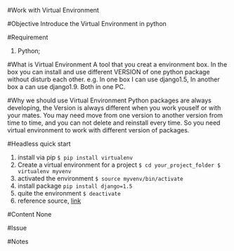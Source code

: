#Work with Virtual Environment

#Objective
  Introduce the Virtual Environment in python

#Requirement
1. Python;

#What is Virtual Environment
  A tool that you creat a environment box.
  In the box you can install and use different VERSION of one python package without disturb each other.
  e.g. In one box I can use django1.5, In another box a can use django1.9. Both in one PC.

#Why we should use Virtual Environment
  Python packages are always developing, the Version is always different when you work youself or with your mates.
  You may need move from one version to another version from time to time, and you can not delete and reinstall every time.
  So you need virtual environment to work with different version of packages.

#Headless quick start
  1. install via pip
    ```
    $ pip install virtualenv
    ```
  2. Create a virtual environment for a project
    ```
    $ cd your_project_folder
    $ virtualenv myvenv
    ```
  3. activated the environment
    ```
    $ source myvenv/bin/activate
    ```
  4. install package
    ```
    pip install django=1.5
    ```
  5. quite the environment
    ```
    $ deactivate
    ```
  4. reference source, [link](http://docs.python-guide.org/en/latest/dev/virtualenvs/)

#Content
  None

#Issue


#Notes
